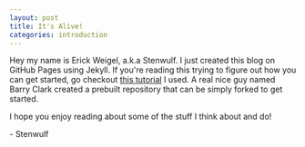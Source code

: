 ```yaml
---
layout: post
title: It's Alive!
categories: introduction
---
```


Hey my name is Erick Weigel, a.k.a Stenwulf. I just created this blog on GitHub Pages using Jekyll. If you're reading this trying to figure out how you can get started, go checkout [this tutorial](https://www.smashingmagazine.com/2014/08/build-blog-jekyll-github-pages/) I used. A real nice guy named Barry Clark created a prebuilt repository that can be simply forked to get started.

I hope you enjoy reading about some of the stuff I think about and do!

\- Stenwulf
